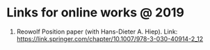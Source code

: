 # Links for online works @ 2019

1. Reowolf Position paper (with Hans-Dieter A. Hiep). Link: https://link.springer.com/chapter/10.1007/978-3-030-40914-2_12